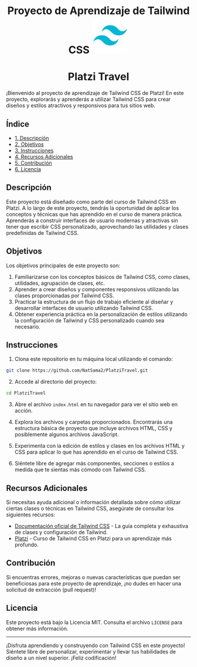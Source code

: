 <h1 align="center">
  Proyecto de Aprendizaje de Tailwind CSS
  <img src="public/img/img-tailwind.png" alt="Tailwind Logo" style="border-radius: 16px;" width="100"  >
</h1>

<h1 align="center">Platzi Travel</h1>


¡Bienvenido al proyecto de aprendizaje de Tailwind CSS de Platzi! En este proyecto, explorarás y aprenderás a utilizar Tailwind CSS para crear diseños y estilos atractivos y responsivos para tus sitios web.

## Índice

* [1. Descripción](#descripción)
* [2. Objetivos](#objetivos)
* [3. Instrucciones](#instrucciones)
* [4. Recursos Adicionales](#recursos-adicionales)
* [5. Contribución](#contribución)
* [6. Licencia](#licencia)


## Descripción

Este proyecto está diseñado como parte del curso de Tailwind CSS en Platzi. A lo largo de este proyecto, tendrás la oportunidad de aplicar los conceptos y técnicas que has aprendido en el curso de manera práctica. Aprenderás a construir interfaces de usuario modernas y atractivas sin tener que escribir CSS personalizado, aprovechando las utilidades y clases predefinidas de Tailwind CSS.

## Objetivos

Los objetivos principales de este proyecto son:

1. Familiarizarse con los conceptos básicos de Tailwind CSS, como clases, utilidades, agrupación de clases, etc.
2. Aprender a crear diseños y componentes responsivos utilizando las clases proporcionadas por Tailwind CSS.
3. Practicar la estructura de un flujo de trabajo eficiente al diseñar y desarrollar interfaces de usuario utilizando Tailwind CSS.
4. Obtener experiencia práctica en la personalización de estilos utilizando la configuración de Tailwind y CSS personalizado cuando sea necesario.

## Instrucciones

1. Clona este repositorio en tu máquina local utilizando el comando:

```sh
git clone https://github.com/NatSama2/PlatziTravel.git
```

2. Accede al directorio del proyecto:

```sh
cd PlatziTravel
```

3. Abre el archivo `index.html` en tu navegador para ver el sitio web en acción.

4. Explora los archivos y carpetas proporcionados. Encontrarás una estructura básica de proyecto que incluye archivos HTML, CSS y posiblemente algunos archivos JavaScript.

5. Experimenta con la edición de estilos y clases en los archivos HTML y CSS para aplicar lo que has aprendido en el curso de Tailwind CSS.

6. Siéntete libre de agregar más componentes, secciones o estilos a medida que te sientas más cómodo con Tailwind CSS.

## Recursos Adicionales

Si necesitas ayuda adicional o información detallada sobre cómo utilizar ciertas clases o técnicas en Tailwind CSS, asegúrate de consultar los siguientes recursos:

- [Documentación oficial de Tailwind CSS](https://tailwindcss.com/docs) - La guía completa y exhaustiva de clases y configuración de Tailwind.
- [Platzi](https://platzi.com/cursos/tailwind/) - Curso de Tailwind CSS en Platzi para un aprendizaje más profundo.

## Contribución

Si encuentras errores, mejoras o nuevas características que puedan ser beneficiosas para este proyecto de aprendizaje, ¡no dudes en hacer una solicitud de extracción (pull request)!

## Licencia

Este proyecto está bajo la Licencia MIT. Consulta el archivo `LICENSE` para obtener más información.

---

¡Disfruta aprendiendo y construyendo con Tailwind CSS en este proyecto! Siéntete libre de personalizar, experimentar y llevar tus habilidades de diseño a un nivel superior. ¡Feliz codificación!
